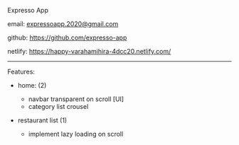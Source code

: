 Expresso App


email: expressoapp.2020@gmail.com

github: https://github.com/expresso-app

netlify: https://happy-varahamihira-4dcc20.netlify.com/


----------------------------------------------------

Features:

- home: (2)
    - navbar transparent on scroll [UI]
    - category list crousel
    
- restaurant list (1)
    - implement lazy loading on scroll